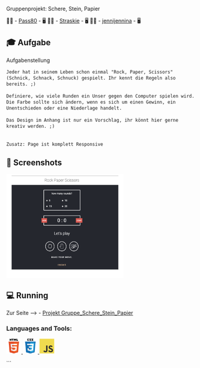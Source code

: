 Gruppenprojekt: Schere, Stein, Papier

👨‍💻 - [Pass80](https://github.com/Pass80) - 🖥️
👨‍💻 - [Straskie](https://github.com/Straskie) - 🖥️
👨‍💻 - [jennijennina](https://github.com/jennijennina) - 🖥️

## 🎓 Aufgabe

Aufgabenstellung

```
Jeder hat in seinem Leben schon einmal "Rock, Paper, Scissors" (Schnick, Schnack, Schnuck) gespielt. Ihr kennt die Regeln also bereits. ;)

Definiere, wie viele Runden ein Unser gegen den Computer spielen wird.
Die Farbe sollte sich ändern, wenn es sich um einen Gewinn, ein Unentschieden oder eine Niederlage handelt.

Das Design im Anhang ist nur ein Vorschlag, ihr könnt hier gerne kreativ werden. ;)


Zusatz: Page ist komplett Responsive

```

## 📸 Screenshots

![App Screenshot](assets/img/screen.png)

## 💻 Running

Zur Seite —> - [Projekt Gruppe_Schere_Stein_Papier](https://github.com/jennijennina/Projekt_Schere_Stein_Papier/deployments/activity_log?environment=github-pages)

<p align="left">
</p>

<h3 align="left">Languages and Tools:</h3>
<p align="left"> <a href="https://www.w3schools.com/html/" target="_blank" rel="noreferrer"> <img src="https://raw.githubusercontent.com/devicons/devicon/master/icons/html5/html5-original-wordmark.svg" alt="html5" width="40" height="40"/> </a>
<a href="https://www.w3schools.com/css/" target="_blank" rel="noreferrer"> <img src="https://raw.githubusercontent.com/devicons/devicon/master/icons/css3/css3-original-wordmark.svg" alt="css3" width="40" height="40"/> </a>
<a href="https://www.w3schools.com/css/" target="_blank" rel="noreferrer"> <img src="https://raw.githubusercontent.com/devicons/devicon/master/icons/javascript/javascript-original.svg" alt="css3" width="40" height="40"/> </a> </p>
```
